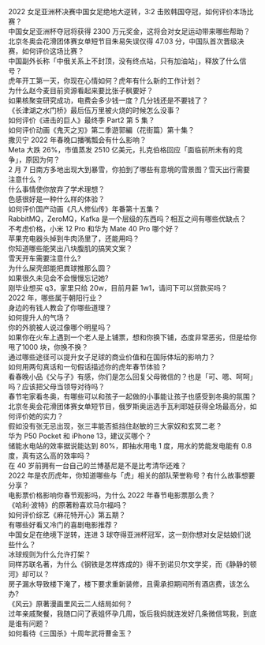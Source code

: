 2022 女足亚洲杯决赛中国女足绝地大逆转，3:2 击败韩国夺冠，如何评价本场比赛？  
中国女足亚洲杯夺冠将获得 2300 万元奖金，这将会对女足运动带来哪些帮助？  
北京冬奥会花滑团体赛女单短节目朱易失误仅得 47.03 分，中国队首次晋级决赛，如何评价这场比赛？  
中国副外长称「中俄关系上不封顶，没有终点站，只有加油站」，释放了什么信号？  
虎年开工第一天，你现在心情如何？虎年有什么新的工作计划？  
为什么赵今麦目前资源看起来要比张子枫要好？  
如果核聚变研究成功，电费会多少钱一度？几分钱还是不要钱了？  
《长津湖之水门桥》最后伍万里被火烧的时候怎么没事？  
如何评价《进击的巨人》最终季 Part2 第 5 集？  
如何评价动画《鬼灭之刃》第二季遊郭編（花街篇）第十集？  
撒贝宁 2022 年春晚口播嘴瓢会有什么影响？  
Meta 大跌 26%，市值蒸发 2510 亿美元，扎克伯格回应「面临前所未有的竞争」，原因为何？  
2 月 7 日南方多地出现大到暴雪，你拍到了哪些有意境的雪景图？雪天出行需要注意什么？  
什么事情使你放弃了学术理想？  
色感很好是一种什么样的体验？  
如何评价国产动画《凡人修仙传》年番第十五集？  
RabbitMQ，ZeroMQ，Kafka 是一个层级的东西吗？相互之间有哪些优缺点？  
不考虑价格，小米 12 Pro 和华为 Mate 40 Pro 哪个好？  
苹果充电器头掉到牛肉汤里了，还能用吗？  
你知道哪些能笑出八块腹肌的搞笑文案？  
雪天开车需要注意什么?  
为什么屎壳郎能把粪球推那么圆？  
如果很久未见会不会慢慢忘记她?  
刚毕业想买 q3，家里只给 20w，目前月薪 1w1，请问下可以贷款买吗？  
2022 年，哪些属于朝阳行业？  
身边的有钱人教会了你哪些道理？  
如何提升人的气场？  
你的外貌被人说过像哪个明星吗？  
如果你在火车上遇到一个老人是上铺票，想和你换下铺，态度非常恶劣，但是给你甩了1000 块，你换不换？  
通过哪些途径可以提升女子足球的商业价值和在国际体坛的影响力？  
如何用两句真话和一句假话描述你的虎年春节体验？  
看春晚小品《父与子》有感，你们是怎么回复父母微信的？也是「可、嗯、呵呵」吗？应该把父母当领导对待吗？  
春节宅家看冬奥，有哪些可以和孩子一起做的小事能让孩子也感受到冬奥的氛围？  
北京冬奥会花滑团体赛女单短节目，俄罗斯奥运选手瓦利耶娃获得全场最高分，如何评价她的实力？  
假如没有张无忌出现，张三丰能否抵挡住赵敏的三大家奴和玄冥二老？  
华为 P50 Pocket 和 iPhone 13，建议买哪个？  
储能水电站的效率据说能达到 80%，即抽水用电 1 度，用水的势能发电能有 0.8 度，真有这么高的效率吗？  
在 40 岁前拥有一台自己的兰博基尼是不是比考清华还难？  
2022 年是农历虎年，你知道哪些与「虎」相关的部队荣誉称号？有什么故事想要分享？  
电影票价格影响你春节观影吗，为什么 2022 年春节电影票那么贵？  
《哈利·波特》的原著粉喜欢马尔福吗？  
如何评价综艺《麻花特开心》第五期？  
有哪些好看又冷门的喜剧电影推荐？  
中国女足在绝境下逆转，连进 3 球夺得亚洲杯冠军，这一刻你想对女足姑娘们说些什么？  
冰球规则为什么允许打架？  
同样苏联名著，为什么《钢铁是怎样炼成的》得不到诺贝尔文学奖，而《静静的顿河》却可以？  
房子漏水导致楼下淹了，楼下要求重新装修，且需承担期间所有酒店费，该怎么办?  
《风云》原著漫画里风云二人结局如何？  
过年亲戚聚餐，我随口问了表姐怀孕几周，饭后我妈就连发好几条微信骂我，到底是谁有问题？  
如何看待《三国杀》十周年武将曹金玉？  
